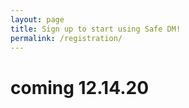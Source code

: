 ```yaml
---
layout: page
title: Sign up to start using Safe DM! 
permalink: /registration/
---
```



# coming 12.14.20